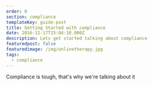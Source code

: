```yaml
---
order: 0
section: compliance
templateKey: guide-post
title: Getting Started with compliance
date: 2016-12-17T15:04:10.000Z
description: Lets get started talking about compliance
featuredpost: false
featuredimage: /img/onlinetherapy.jpg
tags:
  - compliance
---
```

Compliance is tough, that's why we're talking about it